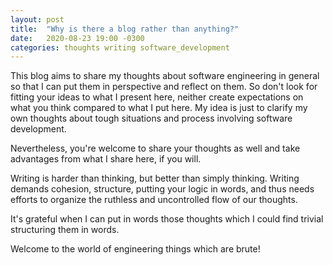 ```yaml
---
layout: post
title:  "Why is there a blog rather than anything?"
date:   2020-08-23 19:00 -0300
categories: thoughts writing software_development
---
```


This blog aims to share my thoughts about software engineering in general so that I can put them in perspective and reflect on
them. So don't look for fitting your ideas to what I present here, neither create expectations on what you think compared to what
I put here. My idea is just to clarify my own thoughts about tough situations and process involving software development.

Nevertheless, you're welcome to share your thoughts as well and take advantages from what I share here, if you will.

Writing is harder than thinking, but better than simply thinking. Writing demands cohesion, structure, putting your logic in words, and
thus needs efforts to organize the ruthless and uncontrolled flow of our thoughts.

It's grateful when I can put in words those thoughts which I could find trivial structuring them in words.

Welcome to the world of engineering things which are brute!
